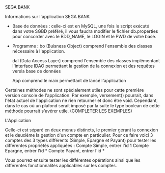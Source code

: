 SEGA BANK

Informations sur l'application SEGA BANK

- Base de données : celle-ci est en MySQL, une fois le script exécuté dans votre SGBD préféré, il vous faudra modifier le fichier db.properties         pour concorder avec le BDD_NAME, le LOGIN et le PWD de votre base.

- Programme : 
    bo (Buisness Object) comprend l'ensemble des classes nécessaire à l'application.
    
    dal (Data Access Layer) comprend l'ensemble des classes implémentant l'interface IDAO permettant la gestion de la connexion et des requêtes versla base de données

    App comprend le main permettant de lancé l'application

Certaines méthodes ne sont spécialement utiles pour cette première version console de l'application. Par exemple, versement() pourrait, dans l'état actuel de l'application ne rien retourner et donc être void. Cependant, dans le cas où un plafond serait imposé par la suite le type boolean de cette méthode pourrait s'avérer utile. (COMPLETER LES EXEMPLES)

L'Application

Celle-ci est séparé en deux menus distincts, le premier gérant la connexion et le deuxième la gestion d'un compte en particulier.
Pour ce faire voici 3 comptes des 3 types différents (Simple, Epargne et Payant) pour tester les différentes propriétés appliquées :
 Compte Simple, entrer l'id 1
 Compte Epargne, entrer l'id *
 Compte Payant, entrer l'id *

Vous pourrez ensuite tester les différentes opérations ainsi que les différentes fonctionnalités applicables sur les comptes.
